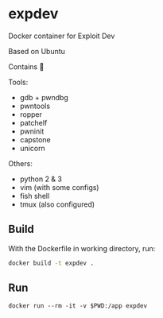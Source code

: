 # expdev
Docker container for Exploit Dev

Based on Ubuntu

Contains 🔻

Tools:
- gdb + pwndbg
- pwntools
- ropper
- patchelf
- pwninit
- capstone
- unicorn

Others:
- python 2 & 3
- vim (with some configs)
- fish shell
- tmux (also configured)

## Build

With the Dockerfile in working directory, run:
```sh
docker build -t expdev .
```

## Run

```
docker run --rm -it -v $PWD:/app expdev
```
